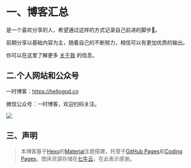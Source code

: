 # 一、博客汇总

是一个喜欢分享的人，希望通过这样的方式记录自己前进的脚步👣。

前期分享以基础内容为主，随着自己的不断努力，相信可以有更加优质的输出。

你可以在这里了解更多 [关于我](https://hellogod.cn/about/) 的信息。

## 二.个人网站和公众号 

一时博客：https://hellogod.cn

微信公众号：一时博客，欢迎扫码关注。

![](https://ws3.sinaimg.cn/large/006tNbRwgy1fuide3ducfj31kw0g9q6o.jpg)

## 三、声明

> 本博客基于[Hexo](hexo.io)的[Material](https://github.com/viosey/hexo-theme-material)主题搭建，托管于[GitHub Pages](https://pages.github.com)和[Coding Pages](https://pages.coding.net)，图床资源存储在[七牛云](https://portal.qiniu.com/signup?code=3ljz8pfivies2)，在此表示感谢。




